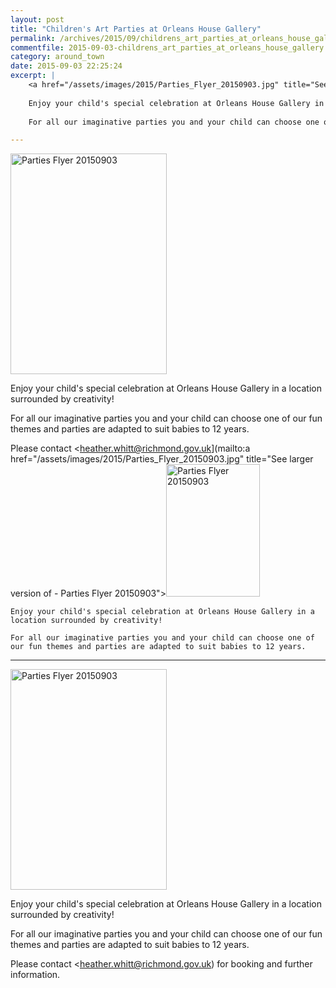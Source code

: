 ```yaml
---
layout: post
title: "Children's Art Parties at Orleans House Gallery"
permalink: /archives/2015/09/childrens_art_parties_at_orleans_house_gallery.html
commentfile: 2015-09-03-childrens_art_parties_at_orleans_house_gallery
category: around_town
date: 2015-09-03 22:25:24
excerpt: |
    <a href="/assets/images/2015/Parties_Flyer_20150903.jpg" title="See larger version of - Parties Flyer 20150903"><img src="/assets/images/2015/Parties_Flyer_20150903_thumb.jpg" width="150" height="212" alt="Parties Flyer 20150903" class="photo right" /></a>
    
    Enjoy your child's special celebration at Orleans House Gallery in a location surrounded by creativity!
    
    For all our imaginative parties you and your child can choose one of our fun themes and parties are adapted to suit babies to 12 years.

---
```


<a href="/assets/images/2015/Parties_Flyer_20150903.jpg" title="See larger version of - Parties Flyer 20150903"><img src="/assets/images/2015/Parties_Flyer_20150903_thumb.jpg" width="250" height="353" alt="Parties Flyer 20150903" class="photo right" /></a>

Enjoy your child's special celebration at Orleans House Gallery in a location surrounded by creativity!

For all our imaginative parties you and your child can choose one of our fun themes and parties are adapted to suit babies to 12 years.

Please contact <heather.whitt@richmond.gov.uk](mailto:a href="/assets/images/2015/Parties_Flyer_20150903.jpg" title="See larger version of - Parties Flyer 20150903"><img src="/assets/images/2015/Parties_Flyer_20150903_thumb.jpg" width="150" height="212" alt="Parties Flyer 20150903" class="photo right" /></a>
    
    Enjoy your child's special celebration at Orleans House Gallery in a location surrounded by creativity!
    
    For all our imaginative parties you and your child can choose one of our fun themes and parties are adapted to suit babies to 12 years.

---

<a href="/assets/images/2015/Parties_Flyer_20150903.jpg" title="See larger version of - Parties Flyer 20150903"><img src="/assets/images/2015/Parties_Flyer_20150903_thumb.jpg" width="250" height="353" alt="Parties Flyer 20150903" class="photo right" /></a>

Enjoy your child's special celebration at Orleans House Gallery in a location surrounded by creativity!

For all our imaginative parties you and your child can choose one of our fun themes and parties are adapted to suit babies to 12 years.

Please contact <heather.whitt@richmond.gov.uk) for booking and further information.
